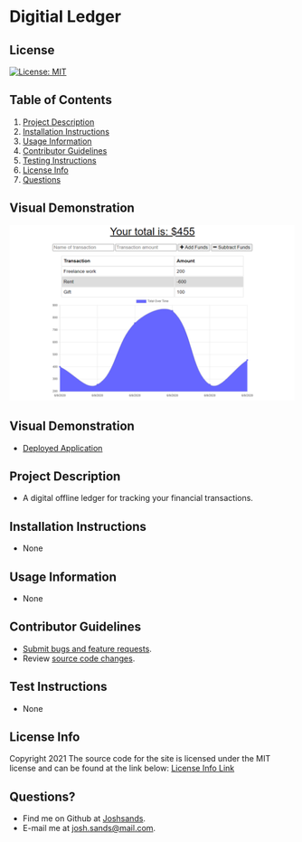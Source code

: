 # Digitial Ledger

## License

[![License: MIT](https://img.shields.io/badge/License-MIT-yellow.svg)](https://opensource.org/licenses/MIT)

## Table of Contents

1. [Project Description](#project-description)
2. [Installation Instructions](#installation-instructions)
3. [Usage Information](#usage-information)
4. [Contributor Guidelines](#contributor-guidelines)
5. [Testing Instructions](#testing-instructions)
6. [License Info](#license-info)
7. [Questions](#questions)

## Visual Demonstration

![Digital Ledger Snapshot](public/icons/19-pwa-homework-demo-01.png)

## Visual Demonstration
* [Deployed Application](https://digital-ledger.herokuapp.com/)

## Project Description

* A digital offline ledger for tracking your financial transactions.

## Installation Instructions

* None

## Usage Information

* None

## Contributor Guidelines

* [Submit bugs and feature requests](https://github.com/joshsands/digital-ledger/issues).
* Review [source code changes](https://github.com/joshsands/digital-ledger/pulls).

## Test Instructions

* None

## License Info

Copyright 2021
The source code for the site is licensed under the MIT license and can be found at the link below:
[License Info Link](https://opensource.org/licenses/MIT)
      

## Questions?

* Find me on Github at [Joshsands](http://github.com/Joshsands).
* E-mail me at josh.sands@mail.com.